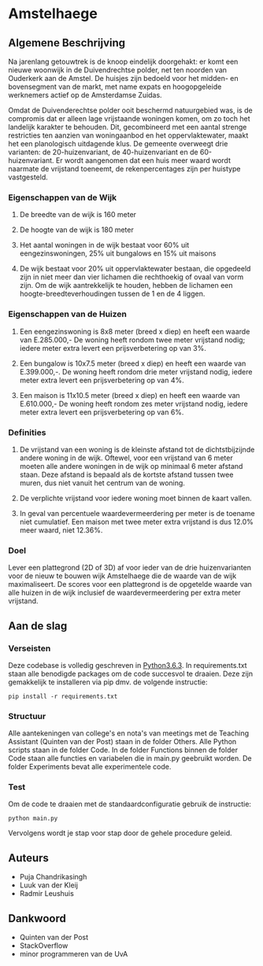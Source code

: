 # Amstelhaege

## Algemene Beschrijving

Na jarenlang getouwtrek is de knoop eindelijk doorgehakt: er komt een nieuwe woonwijk in de Duivendrechtse polder, net ten noorden van Ouderkerk aan de Amstel. De huisjes zijn bedoeld voor het midden- en bovensegment van de markt, met name expats en hoogopgeleide werknemers actief op de Amsterdamse Zuidas.

Omdat de Duivenderechtse polder ooit beschermd natuurgebied was, is de compromis dat er alleen lage vrijstaande woningen komen, om zo toch het landelijk karakter te behouden. Dit, gecombineerd met een aantal strenge restricties ten aanzien van woningaanbod en het oppervlaktewater, maakt het een planologisch uitdagende klus. De gemeente overweegt drie varianten: de 20-huizenvariant, de 40-huizenvariant en de 60-huizenvariant. Er wordt aangenomen dat een huis meer waard wordt naarmate de vrijstand toeneemt, de rekenpercentages zijn per huistype vastgesteld.

### Eigenschappen van de Wijk

1) De breedte van de wijk is 160 meter

2) De hoogte van de wijk is 180 meter

3) Het aantal woningen in de wijk bestaat voor 60% uit eengezinswoningen, 25% uit bungalows en 15% uit maisons

4) De wijk bestaat voor 20% uit oppervlaktewater bestaan, die opgedeeld zijn in niet meer dan vier lichamen die rechthoekig of ovaal van vorm zijn. Om de wijk aantrekkelijk te houden, hebben de lichamen een hoogte-breedteverhoudingen tussen de 1 en de 4 liggen. 

### Eigenschappen van de Huizen

1) Een eengezinswoning is 8x8 meter (breed x diep) en heeft een waarde van E.285.000,- De woning heeft rondom twee meter vrijstand nodig; iedere meter extra levert een prijsverbetering op van 3%.

2) Een bungalow is 10x7.5 meter (breed x diep) en heeft een waarde van E.399.000,-. De woning heeft rondom drie meter vrijstand nodig, iedere meter extra levert een prijsverbetering op van 4%.

3) Een maison is 11x10.5 meter (breed x diep) en heeft een waarde van E.610.000,- De woning heeft rondom zes meter vrijstand nodig, iedere meter extra levert een prijsverbetering op van 6%.

### Definities

1) De vrijstand van een woning is de kleinste afstand tot de dichtstbijzijnde andere woning in de wijk. Oftewel, voor een vrijstand van 6 meter moeten alle andere woningen in de wijk op minimaal 6 meter afstand staan. Deze afstand is bepaald als de kortste afstand tussen twee muren, dus niet vanuit het centrum van de woning.

2) De verplichte vrijstand voor iedere woning moet binnen de kaart vallen.

3) In geval van percentuele waardevermeerdering per meter is de toename niet cumulatief. Een maison met twee meter extra vrijstand is dus 12.0% meer waard, niet 12.36%.

### Doel
Lever een plattegrond (2D of 3D) af voor ieder van de drie huizenvarianten voor de nieuw te bouwen wijk Amstelhaege die de waarde van de wijk maximaliseert. De scores voor een plattegrond is de opgetelde waarde van alle huizen in de wijk inclusief de waardevermeerdering per extra meter vrijstand.

## Aan de slag 

### Verseisten

Deze codebase is volledig geschreven in [Python3.6.3](https://www.python.org/downloads/). In requirements.txt staan alle benodigde packages om de code succesvol te draaien. Deze zijn gemakkelijk te installeren via pip dmv. de volgende instructie:

```
pip install -r requirements.txt
```

### Structuur

Alle aantekeningen van college's en nota's van meetings met de Teaching Assistant (Quinten van der Post) staan in de folder Others. 
Alle Python scripts staan in de folder Code. In de folder Functions binnen de folder Code staan alle functies en variabelen die in main.py geebruikt worden.
De folder Experiments bevat alle experimentele code. 

### Test

Om de code te draaien met de standaardconfiguratie gebruik de instructie:

```
python main.py
```

Vervolgens wordt je stap voor stap door de gehele procedure geleid.

## Auteurs

* Puja Chandrikasingh
* Luuk van der Kleij
* Radmir Leushuis

## Dankwoord

* Quinten van der Post
* StackOverflow
* minor programmeren van de UvA
